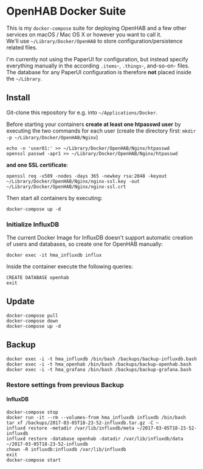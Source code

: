 OpenHAB Docker Suite
====================

This is my `docker-compose` suite for deploying OpenHAB and a few other services on macOS / Mac OS X or however you want to call it.  
We'll use `~/Library/Docker/OpenHAB` to store configuration/persistence related files.

I'm currently not using the PaperUI for configuration, but instead specify everything manually in the according `.items`-, `.things`-, and-so-on- files. The database for any PaperUI configuration is therefore **not** placed inside the `~/Library`.

## Install

Git-clone this repository for e.g. into `~/Applications/Docker`.

Before starting your containers **create at least one htpasswd user** by executing the two commands for each user (create the directory first: `mkdir -p ~/Library/Docker/OpenHAB/Nginx`)

	echo -n 'user01:' >> ~/Library/Docker/OpenHAB/Nginx/htpasswd
	openssl passwd -apr1 >> ~/Library/Docker/OpenHAB/Nginx/htpasswd

**and one SSL certificate**: 

	openssl req -x509 -nodes -days 365 -newkey rsa:2048 -keyout ~/Library/Docker/OpenHAB/Nginx/nginx-ssl.key -out ~/Library/Docker/OpenHAB/Nginx/nginx-ssl.crt

Then start all containers by executing:

	docker-compose up -d

### Initialize InfluxDB

The current Docker Image for InfluxDB doesn't support automatic creation of users and databases, so create one for OpenHAB manually:

	docker exec -it hma_influxdb influx

Inside the container execute the following queries:

	CREATE DATABASE openhab
	exit

## Update

	docker-compose pull
	docker-compose down
	docker-compose up -d

## Backup

	docker exec -i -t hma_influxdb /bin/bash /backups/backup-influxdb.bash
	docker exec -i -t hma_openhab /bin/bash /backups/backup-openhab.bash
	docker exec -i -t hma_grafana /bin/bash /backups/backup-grafana.bash

### Restore settings from previous Backup

#### InfluxDB

	docker-compose stop
	docker run -it --rm --volumes-from hma_influxdb influxdb /bin/bash
	tar xf /backups/2017-03-05T18-23-52-influxdb.tar.gz -C ~
	influxd restore -metadir /var/lib/influxdb/meta ~/2017-03-05T18-23-52-influxdb
	influxd restore -database openhab -datadir /var/lib/influxdb/data ~/2017-03-05T18-23-52-influxdb
	chown -R influxdb:influxdb /var/lib/influxdb
	exit
	docker-compose start


[1]: https://www.digitalocean.com/community/tutorials/how-to-create-a-self-signed-ssl-certificate-for-nginx-in-ubuntu-16-04
[2]: https://www.digitalocean.com/community/tutorials/how-to-set-up-password-authentication-with-nginx-on-ubuntu-14-04
[3]: https://docs.docker.com/engine/tutorials/dockervolumes/
